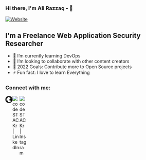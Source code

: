 ### Hi there, I'm Ali Razzaq - 👋

[![Website](https://img.shields.io/website?label=alirazzaq.me&style=for-the-badge&url=http%3A%2F%2Falirazzaq.live)](http://alirazzaq.live)

## I'm a Freelance Web Application Security Researcher

- 🌱 I’m currently learning DevOps 
- 👯 I’m looking to collaborate with other content creators
- 🥅 2022 Goals: Contribute more to Open Source projects
- ⚡ Fun fact: I love to learn Everything



### Connect with me:

[<img align="left" alt="codeSTACKr.com" width="22px" src="https://raw.githubusercontent.com/iconic/open-iconic/master/svg/globe.svg" />][website]
[<img align="left" alt="codeSTACKr | LinkedIn" width="22px" src="https://cdn.jsdelivr.net/npm/simple-icons@v3/icons/linkedin.svg" />][linkedin]
[<img align="left" alt="codeSTACKr | Instagram" width="22px" src="https://cdn.jsdelivr.net/npm/simple-icons@v3/icons/instagram.svg" />][instagram]





</details>

[website]: http://alirazzaq.me
[instagram]: https://instagram.com/alirazzaq_
[linkedin]: https://linkedin.com/in/alirazzaq
